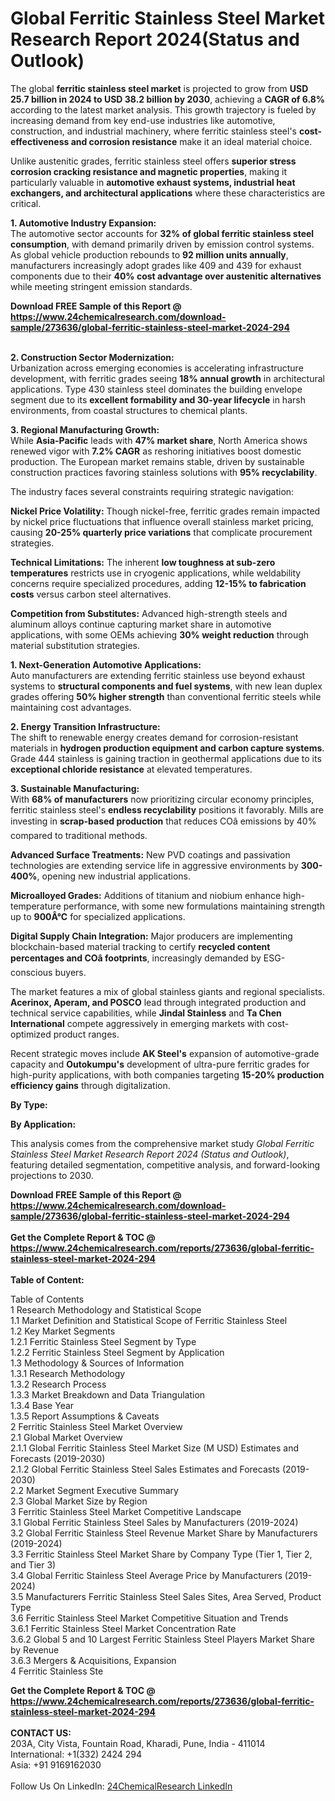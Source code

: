 <h1>Global Ferritic Stainless Steel Market Research Report 2024(Status and Outlook)</h1><p>The global <strong>ferritic stainless steel market</strong> is projected to grow from <strong>USD 25.7 billion in 2024 to USD 38.2 billion by 2030</strong>, achieving a <strong>CAGR of 6.8%</strong> according to the latest market analysis. This growth trajectory is fueled by increasing demand from key end-use industries like automotive, construction, and industrial machinery, where ferritic stainless steel's <strong>cost-effectiveness and corrosion resistance</strong> make it an ideal material choice.</p><p>Unlike austenitic grades, ferritic stainless steel offers <strong>superior stress corrosion cracking resistance and magnetic properties</strong>, making it particularly valuable in <strong>automotive exhaust systems, industrial heat exchangers, and architectural applications</strong> where these characteristics are critical.</p><p><strong>1. Automotive Industry Expansion:</strong><br>
The automotive sector accounts for <strong>32% of global ferritic stainless steel consumption</strong>, with demand primarily driven by emission control systems. As global vehicle production rebounds to <strong>92 million units annually</strong>, manufacturers increasingly adopt grades like 409 and 439 for exhaust components due to their <strong>40% cost advantage over austenitic alternatives</strong> while meeting stringent emission standards.</p><div><b>Download FREE Sample of this Report @ 
            <a href="https://www.24chemicalresearch.com/download-sample/273636/global-ferritic-stainless-steel-market-2024-294">
            https://www.24chemicalresearch.com/download-sample/273636/global-ferritic-stainless-steel-market-2024-294</a></b></div><br><p><strong>2. Construction Sector Modernization:</strong><br>
Urbanization across emerging economies is accelerating infrastructure development, with ferritic grades seeing <strong>18% annual growth</strong> in architectural applications. Type 430 stainless steel dominates the building envelope segment due to its <strong>excellent formability and 30-year lifecycle</strong> in harsh environments, from coastal structures to chemical plants.</p><p><strong>3. Regional Manufacturing Growth:</strong><br>
While <strong>Asia-Pacific</strong> leads with <strong>47% market share</strong>, North America shows renewed vigor with <strong>7.2% CAGR</strong> as reshoring initiatives boost domestic production. The European market remains stable, driven by sustainable construction practices favoring stainless solutions with <strong>95% recyclability</strong>.</p><p>The industry faces several constraints requiring strategic navigation:</p><p><strong>Nickel Price Volatility:</strong> Though nickel-free, ferritic grades remain impacted by nickel price fluctuations that influence overall stainless market pricing, causing <strong>20-25% quarterly price variations</strong> that complicate procurement strategies.</p><p><strong>Technical Limitations:</strong> The inherent <strong>low toughness at sub-zero temperatures</strong> restricts use in cryogenic applications, while weldability concerns require specialized procedures, adding <strong>12-15% to fabrication costs</strong> versus carbon steel alternatives.</p><p><strong>Competition from Substitutes:</strong> Advanced high-strength steels and aluminum alloys continue capturing market share in automotive applications, with some OEMs achieving <strong>30% weight reduction</strong> through material substitution strategies.</p><p><strong>1. Next-Generation Automotive Applications:</strong><br>
Auto manufacturers are extending ferritic stainless use beyond exhaust systems to <strong>structural components and fuel systems</strong>, with new lean duplex grades offering <strong>50% higher strength</strong> than conventional ferritic steels while maintaining cost advantages.</p><p><strong>2. Energy Transition Infrastructure:</strong><br>
The shift to renewable energy creates demand for corrosion-resistant materials in <strong>hydrogen production equipment and carbon capture systems</strong>. Grade 444 stainless is gaining traction in geothermal applications due to its <strong>exceptional chloride resistance</strong> at elevated temperatures.</p><p><strong>3. Sustainable Manufacturing:</strong><br>
With <strong>68% of manufacturers</strong> now prioritizing circular economy principles, ferritic stainless steel's <strong>endless recyclability</strong> positions it favorably. Mills are investing in <strong>scrap-based production</strong> that reduces COâ emissions by 40% compared to traditional methods.</p><p><strong>Advanced Surface Treatments:</strong> New PVD coatings and passivation technologies are extending service life in aggressive environments by <strong>300-400%</strong>, opening new industrial applications.</p><p><strong>Microalloyed Grades:</strong> Additions of titanium and niobium enhance high-temperature performance, with some new formulations maintaining strength up to <strong>900Â°C</strong> for specialized applications.</p><p><strong>Digital Supply Chain Integration:</strong> Major producers are implementing blockchain-based material tracking to certify <strong>recycled content percentages and COâ footprints</strong>, increasingly demanded by ESG-conscious buyers.</p><p>The market features a mix of global stainless giants and regional specialists. <strong>Acerinox, Aperam, and POSCO</strong> lead through integrated production and technical service capabilities, while <strong>Jindal Stainless</strong> and <strong>Ta Chen International</strong> compete aggressively in emerging markets with cost-optimized product ranges.</p><p>Recent strategic moves include <strong>AK Steel's</strong> expansion of automotive-grade capacity and <strong>Outokumpu's</strong> development of ultra-pure ferritic grades for high-purity applications, with both companies targeting <strong>15-20% production efficiency gains</strong> through digitalization.</p><p><strong>By Type:</strong></p><p><strong>By Application:</strong></p><p>This analysis comes from the comprehensive market study <em>Global Ferritic Stainless Steel Market Research Report 2024 (Status and Outlook)</em>, featuring detailed segmentation, competitive analysis, and forward-looking projections to 2030.</p><div><b>Download FREE Sample of this Report @ 
            <a href="https://www.24chemicalresearch.com/download-sample/273636/global-ferritic-stainless-steel-market-2024-294">
            https://www.24chemicalresearch.com/download-sample/273636/global-ferritic-stainless-steel-market-2024-294</a></b></div><br><div><b>Get the Complete Report & TOC @ 
            <a href="https://www.24chemicalresearch.com/reports/273636/global-ferritic-stainless-steel-market-2024-294">
            https://www.24chemicalresearch.com/reports/273636/global-ferritic-stainless-steel-market-2024-294</a></b></div><br>
            <b>Table of Content:</b><p>Table of Contents<br />
1 Research Methodology and Statistical Scope<br />
1.1 Market Definition and Statistical Scope of Ferritic Stainless Steel<br />
1.2 Key Market Segments<br />
1.2.1 Ferritic Stainless Steel Segment by Type<br />
1.2.2 Ferritic Stainless Steel Segment by Application<br />
1.3 Methodology & Sources of Information<br />
1.3.1 Research Methodology<br />
1.3.2 Research Process<br />
1.3.3 Market Breakdown and Data Triangulation<br />
1.3.4 Base Year<br />
1.3.5 Report Assumptions & Caveats<br />
2 Ferritic Stainless Steel Market Overview<br />
2.1 Global Market Overview<br />
2.1.1 Global Ferritic Stainless Steel Market Size (M USD) Estimates and Forecasts (2019-2030)<br />
2.1.2 Global Ferritic Stainless Steel Sales Estimates and Forecasts (2019-2030)<br />
2.2 Market Segment Executive Summary<br />
2.3 Global Market Size by Region<br />
3 Ferritic Stainless Steel Market Competitive Landscape<br />
3.1 Global Ferritic Stainless Steel Sales by Manufacturers (2019-2024)<br />
3.2 Global Ferritic Stainless Steel Revenue Market Share by Manufacturers (2019-2024)<br />
3.3 Ferritic Stainless Steel Market Share by Company Type (Tier 1, Tier 2, and Tier 3)<br />
3.4 Global Ferritic Stainless Steel Average Price by Manufacturers (2019-2024)<br />
3.5 Manufacturers Ferritic Stainless Steel Sales Sites, Area Served, Product Type<br />
3.6 Ferritic Stainless Steel Market Competitive Situation and Trends<br />
3.6.1 Ferritic Stainless Steel Market Concentration Rate<br />
3.6.2 Global 5 and 10 Largest Ferritic Stainless Steel Players Market Share by Revenue<br />
3.6.3 Mergers & Acquisitions, Expansion<br />
4 Ferritic Stainless Ste</p><div><b>Get the Complete Report & TOC @ 
            <a href="https://www.24chemicalresearch.com/reports/273636/global-ferritic-stainless-steel-market-2024-294">
            https://www.24chemicalresearch.com/reports/273636/global-ferritic-stainless-steel-market-2024-294</a></b></div><br><b>CONTACT US:</b><br>
            203A, City Vista, Fountain Road, Kharadi, Pune, India - 411014<br>
            International: +1(332) 2424 294<br>
            Asia: +91 9169162030 <br><br>
            Follow Us On LinkedIn: <a href="https://www.linkedin.com/company/24chemicalresearch/">24ChemicalResearch LinkedIn</a>
